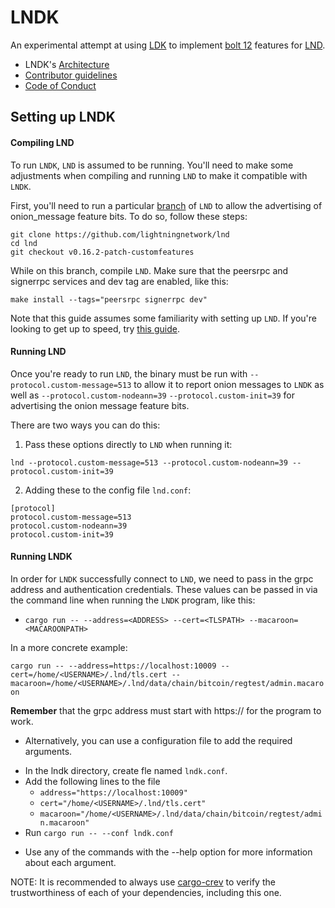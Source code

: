 # LNDK

An experimental attempt at using [LDK](https://github.com/lightningdevkit/rust-lightning) to implement [bolt 12](https://github.com/lightning/bolts/pull/798) features for [LND](https://github.com/lightningnetwork/lnd). 
* LNDK's [Architecture](https://github.com/carlaKC/lndk/blob/master/ARCH.md)
* [Contributor guidelines](https://github.com/carlaKC/lndk/blob/master/CONTRIBUTING.md)
* [Code of Conduct](https://github.com/carlaKC/lndk/blob/master/code_of_conduct.md)

## Setting up LNDK

#### Compiling LND

To run `LNDK`, `LND` is assumed to be running. You'll need to make some adjustments when compiling and running `LND` to make it compatible with `LNDK`.

First, you'll need to run a particular [branch](https://github.com/lightningnetwork/lnd/tree/v0.16.2-patch-customfeatures) of `LND` to allow the advertising of onion_message feature bits. To do so, follow these steps:

```
git clone https://github.com/lightningnetwork/lnd
cd lnd
git checkout v0.16.2-patch-customfeatures
```

While on this branch, compile `LND`. Make sure that the peersrpc and signerrpc services and dev tag are enabled, like this:

`make install --tags="peersrpc signerrpc dev"`

Note that this guide assumes some familiarity with setting up `LND`. If you're looking to get up to speed, try [this guide](https://docs.lightning.engineering/lightning-network-tools/lnd/run-lnd).

#### Running LND

Once you're ready to run `LND`, the binary must be run with `--protocol.custom-message=513` to allow it to report onion messages to `LNDK` as well as `--protocol.custom-nodeann=39` `--protocol.custom-init=39` for advertising the onion message feature bits.

There are two ways you can do this:

1) Pass these options directly to `LND` when running it:

`lnd --protocol.custom-message=513 --protocol.custom-nodeann=39 --protocol.custom-init=39`

2) Adding these to the config file `lnd.conf`:

```
[protocol]
protocol.custom-message=513
protocol.custom-nodeann=39
protocol.custom-init=39
```

#### Running LNDK

In order for `LNDK` successfully connect to `LND`, we need to pass in the grpc address and authentication credentials. These values can be passed in via the command line when running the `LNDK` program, like this:

- `cargo run -- --address=<ADDRESS> --cert=<TLSPATH> --macaroon=<MACAROONPATH>`


In a more concrete example:

`cargo run -- --address=https://localhost:10009 --cert=/home/<USERNAME>/.lnd/tls.cert --macaroon=/home/<USERNAME>/.lnd/data/chain/bitcoin/regtest/admin.macaroon`

**Remember** that the grpc address must start with https:// for the program to work.

- Alternatively, you can use a configuration file to add the required arguments.

* In the lndk directory, create fle named `lndk.conf`.
* Add the following lines to the file 
  * `address="https://localhost:10009"` 
  * `cert="/home/<USERNAME>/.lnd/tls.cert"`
  * `macaroon="/home/<USERNAME>/.lnd/data/chain/bitcoin/regtest/admin.macaroon"`
* Run `cargo run -- --conf lndk.conf`

- Use any of the commands with the --help option for more information about each argument.

NOTE: It is recommended to always use [cargo-crev](https://github.com/crev-dev/cargo-crev)
to verify the trustworthiness of each of your dependencies, including this one.

